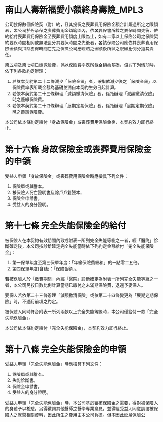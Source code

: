 # 南山人壽新福愛小額終身壽險_MPL3

公司投保數個保險契（附）約，且其投保之喪葬費用保險金額合計超過所定之限額者，本公司於所承保之喪葬費用金額範圍內，依各要保書所載之要保時間先後，依約給付喪葬費用保險金至喪葬費用額度上限為止，如有二家以上保險公司之保險契約要保時間相同或無法區分其要保時間之先後者，各該保險公司應依其喪葬費用保險金額與扣除要保時間在先之保險公司應理賠之金額後所餘之限額比例分擔其責任。

第五項及第七項已繳保險費，係以保險費率表所載金額為基礎，但有下列情形時，依下列各款約定辦理：

1. 若依本契約第二十二條減少「保險金額」者，係指依減少後之「保險金額」以保險費率表所載金額為基礎並溯自本契約生效日起計算。
2. 若依本契約第二十三條辦理「減額繳清保險」者，係指辦理「減額繳清保險」時之躉繳保險費。
3. 若依本契約第二十四條辦理「展期定期保險」者，係指辦理「展期定期保險」時之躉繳保險費。

本公司依本條約定給付「身故保險金」或喪葬費用保險金後，本契約效力即行終止。

# 第十六條 身故保險金或喪葬費用保險金的申領

受益人申領「身故保險金」或喪葬費用保險金時應檢具下列文件：

1. 保險單或其謄本。
2. 被保險人死亡證明書及除戶戶籍謄本。
3. 保險金申請書。
4. 受益人的身分證明。

# 第十七條 完全失能保險金的給付

被保險人在本契約有效期間內致成附表一所列完全失能等級之一者，經「醫院」診斷確定後，本公司按診斷確定完全失能當時依下列約定金額給付「完全失能保險金」：

1. 第一保單年度至第三保單年度：「年繳保險費總和」的一點零二五倍。
2. 第四保單年度(含)起：「保險金額」。

若被保險人於「繳費期間」內經「醫院」診斷確定為附表一所列完全失能等級之一者，本公司另按日數比例計算當期已繳付之未滿期保險費，退還予要保人。

要保人若依第二十三條辦理「減額繳清保險」或依第二十四條變更為「展期定期保險」時，不適用前項之約定。

被保險人同時符合附表一所列兩款以上完全失能等級時，本公司僅給付一款「完全失能保險金」。

本公司依本條約定給付「完全失能保險金」，本契約效力即行終止。

# 第十八條 完全失能保險金的申領

受益人申領「完全失能保險金」時應檢具下列文件：

1. 保險單或其謄本。
2. 失能診斷書。
3. 保險金申請書。
4. 受益人的身分證明。

受益人申領「完全失能保險金」時，本公司基於審核保險金之需要，得對被保險人的身體予以檢驗，另得徵詢其他醫師之醫學專業意見，並得經受益人同意調閱被保險人之就醫相關資料，因此所生之費用由本公司負擔。但不因此延展保險公